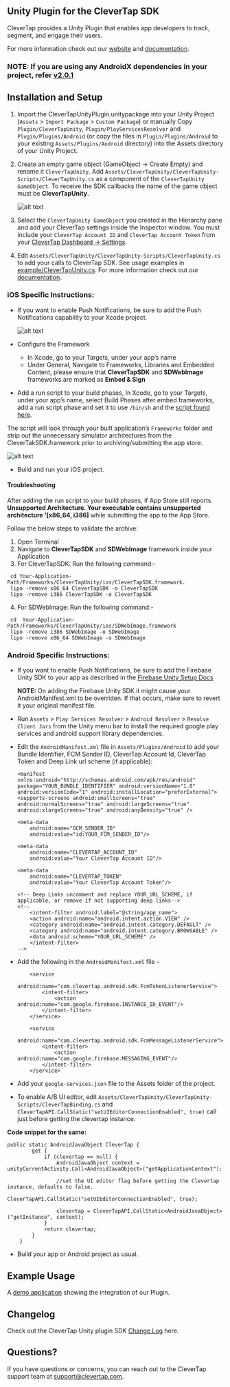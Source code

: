 ## Unity Plugin for the CleverTap SDK

CleverTap provides a Unity Plugin that enables app developers to track, segment, and engage their users.

For more information check out our [website](https://clevertap.com "CleverTap") and [documentation](http://support.clevertap.com "CleverTap Technical Documentation").

### NOTE: If you are using any AndroidX dependencies in your project, refer [v2.0.1](https://github.com/CleverTap/clevertap-unity-sdk/releases/tag/2.0.1)

## Installation and Setup #

1. Import the CleverTapUnityPlugin.unitypackage into your Unity Project (`Assets` > `Import Package` > `Custom Package`) or manually Copy `Plugin/CleverTapUnity`, `Plugin/PlayServicesResolver` and `Plugin/Plugins/Android` (or copy the files in `Plugin/Plugins/Android` to your existing `Assets/Plugins/Android` directory) into the Assets directory of your Unity Project.

2. Create an empty game object (GameObject -> Create Empty) and rename it `CleverTapUnity`. Add `Assets/CleverTapUnity/CleverTapUnity-Scripts/CleverTapUnity.cs` as a component of the `CleverTapUnity GameObject`. To receive the SDK callbacks the name of the game object must be  **CleverTapUnity**.
    
    ![alt text](example/images/unity_gameobj.jpg  "unity game object")

3. Select the `CleverTapUnity GameObject` you created in the Hierarchy pane and add your CleverTap settings inside the Inspector window. You must include your `CleverTap Account ID` and `CleverTap Account Token` from your [CleverTap Dashboard -> Settings](https://dashboard.clevertap.com/x/settings.html).

4. Edit `Assets/CleverTapUnity/CleverTapUnity-Scripts/CleverTapUnity.cs` to add your calls to CleverTap SDK.  See usage examples in [example/CleverTapUnity.cs](example/CleverTapUnity.cs).  For more information check out our [documentation](https://developer.clevertap.com/docs "CleverTap Technical Documentation").

### iOS Specific Instructions:
- If you want to enable Push Notifications, be sure to add the Push Notifications capability to your Xcode project.  

    ![alt text](example/images/push_entitle.jpg  "push notifications capability")
    
- Configure the Framework
   - In Xcode, go to your Targets, under your app’s name
   - Under General, Navigate to Frameworks, Libraries and Embedded Content, please ensure that **CleverTapSDK** and **SDWebImage** frameworks are marked as **Embed & Sign**

- Add a run script to your build phases, In Xcode, go to your Targets, under your app’s name, select Build Phases after   embed frameworks, add a run script phase and set it to use `/bin/sh` and the [script found here](https://github.com/CleverTap/clevertap-unity-sdk/blob/master/Plugin/CleverTapUnity/iOS/strip.sh).

The script will look through your built application’s `Frameworks` folder and strip out the unnecessary simulator architectures from the CleverTakSDK.framework prior to archiving/submitting the app store.

  ![alt text](example/images/ct_script_ios.jpg  "run script")
  

- Build and run your iOS project.

#### Troubleshooting 

After adding the run script to your build phases, if App Store still reports **Unsupported Architecture. Your executable contains unsupported architecture '[x86_64, i386]** while submitting the app to the App Store.

Follow the below steps to validate the archive: 

1. Open Terminal
2. Navigate to **CleverTapSDK** and **SDWebImage** framework inside your Application
3. For CleverTapSDK: Run the following command:-
```shell
 cd Your-Application-Path/Frameworks/CleverTapUnity/ios/CleverTapSDK.framework.
 lipo -remove x86_64 CleverTapSDK -o CleverTapSDK
 lipo -remove i386 CleverTapSDK -o CleverTapSDK
 ```

4. For SDWebImage: Run the following command:-
```shell
 cd  Your-Application-Path/Frameworks/CleverTapUnity/ios/SDWebImage.framework
 lipo -remove i386 SDWebImage -o SDWebImage
 lipo -remove x86_64 SDWebImage -o SDWebImage
  ```

### Android Specific Instructions:
- If you want to enable Push Notifications, be sure to add the Firebase Unity SDK to your app as described in the [Firebase Unity Setup Docs](https://firebase.google.com/docs/unity/setup)
  
  **NOTE:** 
  On adding the Firebase Unity SDK it might cause your AndroidManifest.xml to be overriden. If that occurs, make sure to revert it your original manifest file.

- Run `Assets` > `Play Services Resolver` > `Android Resolver` > `Resolve Client Jars` from the Unity menu bar to install the required google play services and android support library dependencies.

- Edit the `AndroidManifest.xml` file in `Assets/Plugins/Android` to add your Bundle Identifier, FCM Sender ID, CleverTap Account Id, CleverTap Token and Deep Link url scheme (if applicable): 

    ```
    <manifest xmlns:android="http://schemas.android.com/apk/res/android" package="YOUR_BUNDLE_IDENTIFIER" android:versionName="1.0" android:versionCode="1" android:installLocation="preferExternal"> <supports-screens android:smallScreens="true" android:normalScreens="true" android:largeScreens="true" android:xlargeScreens="true" android:anyDensity="true" />
    ```
    ```
    <meta-data
        android:name="GCM_SENDER_ID"
        android:value="id:YOUR_FCM_SENDER_ID"/>
    
    <meta-data
        android:name="CLEVERTAP_ACCOUNT_ID"
        android:value="Your CleverTap Account ID"/>
        
    <meta-data
        android:name="CLEVERTAP_TOKEN"
        android:value="Your CleverTap Account Token"/>
    ```

    ```
    <!-- Deep Links uncomment and replace YOUR_URL_SCHEME, if applicable, or remove if not supporting deep links-->
    <!--
        <intent-filter android:label="@string/app_name">
        <action android:name="android.intent.action.VIEW" />
        <category android:name="android.intent.category.DEFAULT" />
        <category android:name="android.intent.category.BROWSABLE" />
        <data android:scheme="YOUR_URL_SCHEME" />
        </intent-filter>
    -->  
    ```

- Add the following in the `AndroidManifest.xml` file  - 

    ```
        <service
            android:name="com.clevertap.android.sdk.FcmTokenListenerService">
            <intent-filter>
                <action android:name="com.google.firebase.INSTANCE_ID_EVENT"/>
            </intent-filter>
        </service>

        <service
            android:name="com.clevertap.android.sdk.FcmMessageListenerService">
            <intent-filter>
                <action android:name="com.google.firebase.MESSAGING_EVENT"/>
            </intent-filter>
        </service>
    ```

- Add your `google-services.json` file to the Assets folder of the project.

- To enable A/B UI editor, edit `Assets/CleverTapUnity/CleverTapUnity-Scripts/CleverTapBinding.cs` and `CleverTapAPI.CallStatic("setUIEditorConnectionEnabled", true)` call just before getting the clevertap instance.

**Code snippet for the same:**

```
public static AndroidJavaObject CleverTap {
        get {
            if (clevertap == null) {
                AndroidJavaObject context = unityCurrentActivity.Call<AndroidJavaObject>("getApplicationContext");
                
                //set the UI editor flag before getting the Clevertap instance, defaults to false.
                CleverTapAPI.CallStatic("setUIEditorConnectionEnabled", true);
                
                clevertap = CleverTapAPI.CallStatic<AndroidJavaObject>("getInstance", context);
            }
            return clevertap;
        }
    }
```
- Build your app or Android project as usual.

## Example Usage #

A [demo application](https://github.com/CleverTap/clevertap-unity-sdk/tree/master/example) showing the integration of our Plugin.

## Changelog #

Check out the CleverTap Unity plugin SDK [Change Log](https://github.com/CleverTap/clevertap-unity-sdk/blob/master/CHANGELOG.md) here.

## Questions? #

 If you have questions or concerns, you can reach out to the CleverTap support team at [support@clevertap.com](mailto:support@clevertap.com).
